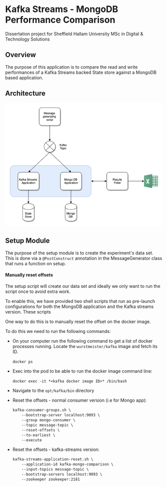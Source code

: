# Kafka Streams - MongoDB Performance Comparison

Dissertation project for Sheffield Hallam University MSc in Digital & Technology Solutions

## Overview

The purpose of this application is to compare the read and write performances of 
a Kafka Streams backed State store against a MongoDB based application.

## Architecture

![Architecture Diagram for project](https://github.com/StephenDRoberts/kafka-mongo-comparison/blob/master/assets/KafkaMongoArchitecture.png?raw=true)

## Setup Module

The purpose of the setup module is to create the experiment's data set.
This is done via a `@PostConstruct` annotation in the MessageGenerator class that runs a function on setup.
 

#### Manually reset offsets

The setup script will create our data set and ideally we only want to run the script once to avoid extra work.

To enable this, we have provided two shell scripts that run as pre-launch configurations for both the MongoDB application and the Kafka streams version.
These scripts 

One way to do this is to manually reset the offset on the docker image.

To do this we need to run the following commands:  

* On your computer run the following command to get a list of docker processes running. Locate the `wurstmeister/kafka` image and fetch its ID.   
  
  `docker ps`
  
* Exec into the pod to be able to run the docker image command line:  

  `docker exec -it *<kafka docker image ID>* /bin/bash`
  
* Navigate to the `opt/kafka/bin` directory
  
* Reset the offsets - normal consumer version (i.e for Mongo app): 
  ```
  kafka-consumer-groups.sh \
      --bootstrap-server localhost:9093 \
      --group mongo-consumer \
      --topic message-topic \
      --reset-offsets \
      --to-earliest \
      --execute
  ```

* Reset the offsets - kafka-streams version:
    ```
  kafka-streams-application-reset.sh \
        --application-id kafka-mongo-comparison \
        --input-topics message-topic \
        --bootstrap-servers localhost:9093 \
        --zookeeper zookeeper:2181
  ```
 
